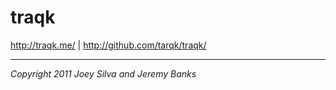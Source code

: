 traqk
=====

<http://traqk.me/> | <http://github.com/tarqk/traqk/>

---

*Copyright 2011 Joey Silva and Jeremy Banks*

